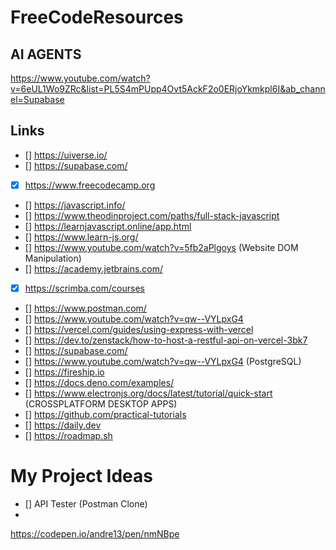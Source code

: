 # FreeCodeResources

## AI AGENTS
https://www.youtube.com/watch?v=6eUL1Wo9ZRc&list=PL5S4mPUpp4Ovt5AckF2o0ERjoYkmkpl6I&ab_channel=Supabase

## Links
- [] https://uiverse.io/
- [] https://supabase.com/
- [x] https://www.freecodecamp.org  
- [] https://javascript.info/
- [] https://www.theodinproject.com/paths/full-stack-javascript
- [] https://learnjavascript.online/app.html  
- [] https://www.learn-js.org/  
- [] https://www.youtube.com/watch?v=5fb2aPlgoys (Website DOM Manipulation)  
- [] https://academy.jetbrains.com/  
- [x] https://scrimba.com/courses  
- [] https://www.postman.com/
- [] https://www.youtube.com/watch?v=qw--VYLpxG4
- [] https://vercel.com/guides/using-express-with-vercel
- [] https://dev.to/zenstack/how-to-host-a-restful-api-on-vercel-3bk7
- [] https://supabase.com/
- [] https://www.youtube.com/watch?v=qw--VYLpxG4 (PostgreSQL)
- [] https://fireship.io  
- [] https://docs.deno.com/examples/ 
- [] https://www.electronjs.org/docs/latest/tutorial/quick-start (CROSSPLATFORM DESKTOP APPS)
- [] https://github.com/practical-tutorials  
- [] https://daily.dev  
- [] https://roadmap.sh  

# My Project Ideas
- [] API Tester (Postman Clone)
- 
https://codepen.io/andre13/pen/nmNBpe
